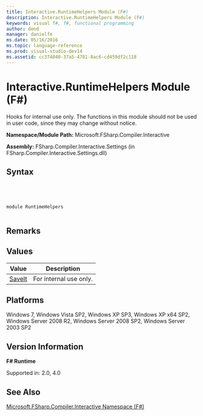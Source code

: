```yaml
---
title: Interactive.RuntimeHelpers Module (F#)
description: Interactive.RuntimeHelpers Module (F#)
keywords: visual f#, f#, functional programming
author: dend
manager: danielfe
ms.date: 05/16/2016
ms.topic: language-reference
ms.prod: visual-studio-dev14
ms.assetid: cc374040-37a5-4781-8ac6-cd459df2c118 
---
```


# Interactive.RuntimeHelpers Module (F#)

Hooks for internal use only. The functions in this module should not be used in user code, since they may change without notice.

**Namespace/Module Path:** Microsoft.FSharp.Compiler.Interactive

**Assembly:** FSharp.Compiler.Interactive.Settings (in FSharp.Compiler.Interactive.Settings.dll)


## Syntax



```




module RuntimeHelpers


```





## Remarks

## Values


|Value|Description|
|-----|-----------|
|[SaveIt](http://msdn.microsoft.com/en-us/library/01a471da-7dbb-41b6-aaeb-86e2d86bfc97)|For internal use only.|

## Platforms
Windows 7, Windows Vista SP2, Windows XP SP3, Windows XP x64 SP2, Windows Server 2008 R2, Windows Server 2008 SP2, Windows Server 2003 SP2


## Version Information
**F# Runtime**

Supported in: 2.0, 4.0



## See Also
[Microsoft.FSharp.Compiler.Interactive Namespace &#40;F&#35;&#41;](Microsoft.FSharp.Compiler.Interactive-Namespace-%5BFSharp%5D.md)

